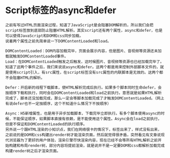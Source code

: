 # Script标签的async和defer

    之前有写过HTML页面渲染过程，知道了JavaScript是会阻塞DOM解析的，所以我们会把script标签放到底部防止阻塞HTML解析。其实script还有两个属性，async和defer，也是可以使得JavaScript和DOM和css同步加载。
    说着两个属性之前先简单说一下DOMContentLoaded和load。

    DOMContentLoaded：DOM内容加载完毕，页面会展示内容，但是图片、音视频等资源还未加载就触发DOMContentLoaded事件。
    Load：在DOMContentLoaded触发之后触发，这时候图片、音视频等资源也已经加载完毕了。
    知道了这两个事件之后，我们来说说async和defer。这两个都是用来控制外部脚本文件的，就是使用script引入，有src属性，在script标签没有src属性的内联脚本是无效的。这两个都不会阻塞HTML的解析。

    Defer：开启新的线程下载脚本，使HTML解析完成后执行。如果多个脚本同时生命defer，会按顺序下载和执行，同时会在DOMContentLoaded和load之前执行。意思就是如果HTML解析完成了，脚本还没加载完成，那么一定会等脚本加载完成了才触发DOMContentLoaded。（网上有说defer也不一定按顺序，这个不知道什么情况下不按顺序）
    
    Async：H5新增属性，也是用于异步加载脚本，下载完毕立即执行。有多个脚本使用async的时候，不能保证顺序，如果脚本直接有依赖，是不能使用这个属性。Async会在load之前执行，但是不保证和DOMContentLoaded的执行顺序。
    另外说一个跟HTML渲染的小知识点，我们在网络很卡的情况下，标签出来了，样式没有出来，之前说的是DOM和css构建出render树才能渲染页面，然后就觉得很矛盾，突然看见有文章说现代浏览器为了更好的用户体验，渲染引擎尽快渲染内容，现在已经不会等所有HTML解析之前开始构建和布局render树，部分内容将提前渲染，就是说并不是一定要DOM和css都解析加载完成构建render树之后才渲染页面。

